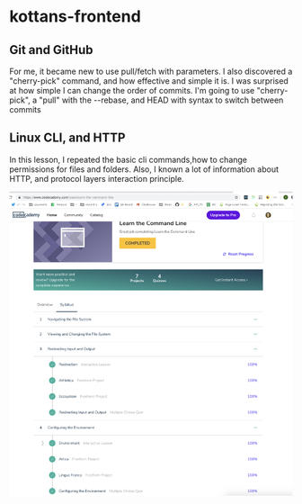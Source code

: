 # kottans-frontend

## Git and GitHub

For me, it became new to use pull/fetch with parameters. I also discovered a "cherry-pick" command, and how effective and simple it is.
I was surprised at how simple I can change the order of commits.
I'm going to use  "cherry-pick", a "pull" with the --rebase, and HEAD with syntax to switch between commits

## Linux CLI, and HTTP

In this lesson, I repeated the basic cli commands,how to change permissions for files and folders. Also, I known a lot of information about HTTP, and protocol layers interaction principle.

![course_1](task_linux_cli/1.png)
